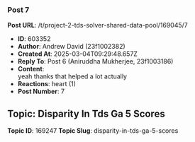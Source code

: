 ### Post 7
**Post URL**: /t/project-2-tds-solver-shared-data-pool/169045/7
- **ID**: 603352
- **Author**: Andrew David (23f1002382)
- **Created At**: 2025-03-04T09:29:48.657Z
- **Reply To**: Post 6 (Aniruddha Mukherjee, 23f1003186)
- **Content**:  
  yeah thanks that helped a lot actually
- **Reactions**: heart (1)
- **Post Number**: 7

## Topic: Disparity In Tds Ga 5 Scores
**Topic ID**: 169247
**Topic Slug**: disparity-in-tds-ga-5-scores

